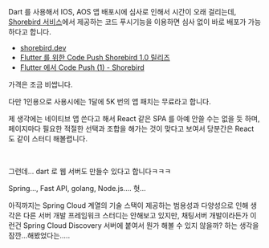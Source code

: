 Dart 를 사용해서 IOS, AOS 앱 배포시에 심사로 인해서 시간이 오래 걸리는데, [Shorebird 서비스](https://shorebird.dev/)에서 제공하는 코드 푸시기능을 이용하면 심사 없이 바로 배포가 가능하다고 합니다.<br/>

- [shorebird.dev](https://shorebird.dev/)
- [Flutter 를 위한 Code Push Shorebird 1.0 릴리즈](https://teveloper.tistory.com/75)
- [Flutter 에서 Code Push (1) - Shorebird](https://velog.io/@tksuns12/Flutter%EC%97%90%EC%84%9C-Code-Push-%ED%95%98%EA%B8%B0-1-ShoreBird)



가격은 조금 비쌉니다.<br/>

다만 1인용으로 사용시에는 1달에 5K 번의 앱 패치는 무료라고 합니다.<br/>

제 생각에는 네이티브 앱 쓴다고 해서 React 같은 SPA 를 아예 안쓸 수는 없을 듯 하며, 페이지마다 필요한 적절한 선택과 조합을 해가는 것이 맞다고 보여서 당분간은 React 도 같이 스터디 해볼렵니다.<br/>

<br/>



그런데... dart 로 웹 서버도 만들수 있다고 합니다ㅋㅋㅋ<br/>

Spring..., Fast API, golang, Node.js.... 헛... <br/>

아직까지는 Spring Cloud 계열의 기술 스택이 제공하는 범용성과 다양성으로 인해 생각은 다른 서버 개발 프레임워크 스터디는 안해보고 있지만, 채팅서버 개발이라든가 이런건 Spring Cloud Discovery 서버에 붙여서 뭔가 해볼 수 있지 않을까? 하는 생각을 잠깐...해봤었다는.....<br/>



